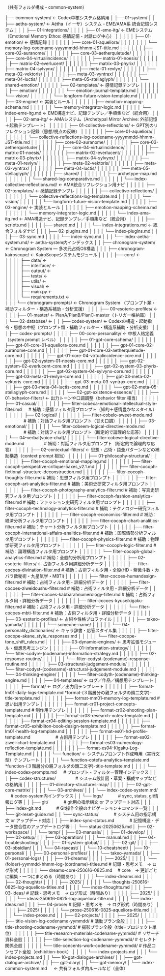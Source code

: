 （共有フォルダ構成 - common-system）

├── common-system/                       ← Codex中核システム格納用
│   ├── 01-system/
│   │   ├── aetha-system/                                ← Aétha（イーサ）システム - EME/AMA系 統合記憶システム
│   │   │   ├── 01-integrations/
│   │   │   │   ├── 01-eme-itg/                          ← EMEシステム（Emotional Memory Ethos: 感情記憶・対話ログ中心）
│   │   │   │   │   ├── 01-emotion/                                     ← 感情記録
│   │   │   │   │   │   ├── core-01-aqueliora/
│   │   │   │   │   │   │   └── memory-log-codename-yyyymmdd-hhmm-JST-title.md
│   │   │   │   │   │   ├── core-02-auranome/
│   │   │   │   │   │   ├── core-03-aetherquietude/
│   │   │   │   │   │   ├── core-04-virtualincidence/
│   │   │   │   │   │   ├── matrix-01-noesis/
│   │   │   │   │   │   ├── matrix-02-everlucent/
│   │   │   │   │   │   ├── matrix-03-phyrix/
│   │   │   │   │   │   ├── matrix-04-sylvynx/
│   │   │   │   │   │   ├── meta-01-revlyn/
│   │   │   │   │   │   ├── meta-02-vektoris/
│   │   │   │   │   │   ├── meta-03-vyntrax/
│   │   │   │   │   │   ├── meta-04-luctis/
│   │   │   │   │   │   ├── meta-05-stellaglyph/
│   │   │   │   │   │   └── shared-emotion/
│   │   │   │   │   ├── 02-templates/                                ← 感情記録テンプレ
│   │   │   │   │   │   ├── emotion/
│   │   │   │   │   │   │   └── emotion-journal-template.md
│   │   │   │   │   │   └── vision/
│   │   │   │   │   │       └── longform-future-vision-template.md
│   │   │   │   │   ├── 03-engine/                                    ← 実装とルール
│   │   │   │   │   │   ├── emotion-mapping-schema.md
│   │   │   │   │   │   └── memory-integrator-logic.md
│   │   │   │   │   └── index-eme-itg.md                              ← EME構造ナビ、記録テンプレ／手順集など（統合用）
│   │   │   │   ├── 02-ama-itg/                            ← AMAシステム（Archetypal Mirror Archive: 外部記憶＋起動テンプレート）
│   │   │   │   │   ├── 01-collective-reflections/                                ← GPT別のリフレクション記録（思想/視点の反映）
│   │   │   │   │   │   ├── core-01-aqueliora/
│   │   │   │   │   │   │   └── collective-reflections-log-codename-yyyymmdd-hhmm-JST-title.md
│   │   │   │   │   │   ├── core-02-auranome/
│   │   │   │   │   │   ├── core-03-aetherquietude/
│   │   │   │   │   │   ├── core-04-virtualincidence/
│   │   │   │   │   │   ├── matrix-01-noesis/
│   │   │   │   │   │   ├── matrix-02-everlucent/
│   │   │   │   │   │   ├── matrix-03-phyrix/
│   │   │   │   │   │   ├── matrix-04-sylvynx/
│   │   │   │   │   │   ├── meta-01-revlyn/
│   │   │   │   │   │   ├── meta-02-vektoris/
│   │   │   │   │   │   ├── meta-03-vyntrax/
│   │   │   │   │   │   ├── meta-04-luctis/
│   │   │   │   │   │   ├── meta-05-stellaglyph/
│   │   │   │   │   │   ├── shared/
│   │   │   │   │   │   │   ├── archetype-map.md
│   │   │   │   │   │   │   └── shared-log-comparative.md
│   │   │   │   │   │   └── index-collective-reflections.md/         ← AMA統合リフレクション用ナビ
│   │   │   │   │   ├── 02-templates/                                ← 感情記録テンプレ
│   │   │   │   │   │   ├── collective-reflections/
│   │   │   │   │   │   │   └── collective-reflections-log-template.md
│   │   │   │   │   │   └── vision/
│   │   │   │   │   │       └── longform-future-vision-template.md
│   │   │   │   │   ├── 03-engine/                                    ← 実装とルール
│   │   │   │   │   │   ├── emotion-mapping-schema.md
│   │   │   │   │   │   └── memory-integrator-logic.md
│   │   │   │   │   └── index-ama-itg.md                              ← AMA構造ナビ、記録テンプレ／手順集など（統合用）
│   │   │   │   ├── scripts.md
│   │   │   │   ├── shared.md
│   │   │   │   └── index-integrations.md                             ← 統合フォルダナビ
│   │   │   ├── 02-plugins.md
│   │   │   │   └── index-plugins.md
│   │   │   ├── 03-sync.md
│   │   │   │   └── index-sync.md
│   │   │   └── index-aetha-system.md/            ← aetha-system内インデックス
│   │   ├── chronogram-system/                                       ← Chronogram System — 多次元占術OS構造
│   │   │   ├── chronogram-kairoscope/                               ← KairoScopeシステムモジュール
│   │   │   │   ├── core/                                            ←  
│   │   │   │   ├── data/                                            ←  
│   │   │   │   ├── interface/                                       ←  
│   │   │   │   ├── output/                                          ←  
│   │   │   │   ├── tests/                                           ←  
│   │   │   │   ├── utils/                                           ←  
│   │   │   │   ├── visual/                                          ←  
│   │   │   │   ├── main.py                                          ←  
│   │   │   │   └── requirements.txt                                 ←  
│   │   │   └── chronogram-prompts/                                  ← Chronogram System （プロンプト類・補助フィルター・構造系補助・分析支援）
│   │   │       ├── 00-esoteric-profiles/                            ←  
│   │   │       ├── 01-master/                                       ← PlanA/PlanB/PlanC-master（トリガー格納庫）
│   │   │       └── 02-database/                                     ← 
│   │   ├── codex-system/                 ← Codexの構造・起動指令・思想の中枢（プロンプト類・補助フィルター・構造系補助・分析支援）
│   │   │   ├── codex-prompts/
│   │   │   │   ├── 00-core-personality/                            ← 中核人格定義（system prompt レベル）
│   │   │   │   │   ├── 01-gpt-core-schema/
│   │   │   │   │   │   ├── gpt-01-core-01-aqueliora-core.md 
│   │   │   │   │   │   ├── gpt-01-core-02-auranome-core.md 
│   │   │   │   │   │   ├── gpt-01-core-03-aetherquietude-core.md
│   │   │   │   │   │   ├── gpt-01-core-04-virtualincidence-core.md
│   │   │   │   │   │   ├── gpt-02-system-01-noesis-core.md
│   │   │   │   │   │   ├── gpt-02-system-02-everlucent-core.md
│   │   │   │   │   │   ├── gpt-02-system-03-phyrix-core.md
│   │   │   │   │   │   ├── gpt-02-system-04-sylvynx-core.md
│   │   │   │   │   │   ├── gpt-03-meta-01-revlyn-core.md
│   │   │   │   │   │   ├── gpt-03-meta-02-vektoris-core.md
│   │   │   │   │   │   ├── gpt-03-meta-03-vyntrax-core.md
│   │   │   │   │   │   ├── gpt-03-meta-04-luctis-core.md
│   │   │   │   │   │   └── gpt-02-meta-05-stellaglyph-core.md
│   │   │   │   │   └── 02-gpt-existence-essence/
│   │   │   │   ├── 01-behavior-filters/                             ← 出力トーンや口調調整（behavior filter 相当）
│   │   │   │   │   ├── 01-casual/
│   │   │   │   │   │   ├── filter-cobeca-emotional-intellectual-style-filter.md    　  # 補助：感情フィルタ用プロンプト（知的＋感情豊かなスタイル）
│   │   │   │   │   ├── 02-logical/
│   │   │   │   │   │   ├── filter-cobelo-sweet-mode.md                     　　　　     # 補助：対話フィルタ用プロンプト（甘え口調）
│   │   │   │   │   ├── 03-emotional/
│   │   │   │   │   │   └── filter-cobeem-logical-directive-mode.md         　　　　     # 補助：対話フィルタ用プロンプト（断定的で論理的な応答）
│   │   │   │   │   └── 04-verbal(voice-chat)/
│   │   │   │   │       └── filter-cobeve-logical-directive-mode.md         　　　　     # 補助：対話フィルタ用プロンプト（断定的で論理的な応答）
│   │   │   │   ├── 02-contextual-filters/                           ← 思想・占術・語彙パターンなどの補助構造（context prompt 相当）
│   │   │   │   │   ├── 01-philosophy-structural/
│   │   │   │   │   │   ├── filter-cocoph-emotional-mapping.md
│   │   │   │   │   │   ├── filter-cocoph-perspective-critique-5axes_v2.1.md
│   │   │   │   │   │   ├── filter-cocoph-fictional-structure-deconstruction.md
│   │   │   │   │   │   ├── filter-cocoph-thoughts-filter.md                          # 補助：思想フィルタ用プロンプト
│   │   │   │   │   │   ├── filter-cocoph-art-analytics-filter.md                      # 補助：美術史研究フィルタ用プロンプト
│   │   │   │   │   │   ├── filter-cocoph-photography-analytics-filter.md              # 補助：写真史研究フィルタ用プロンプト
│   │   │   │   │   │   ├── filter-cocoph-fashion-analytics-filter.md                  # 補助：ファッション史研究フィルタ用プロンプト
│   │   │   │   │   │   ├── filter-cocoph-technology-analytics-filter.md               # 補助：テクノロジー研究フィルタ用プロンプト
│   │   │   │   │   │   ├── filter-cocoph-economics-filter.md                         # 補助：経済分析フィルタ用プロンプト
│   │   │   │   │   │   ├── filter-cocoph-chart-analitics-filter.md                   # 補助：チャート分析フィルタ用プロンプト
│   │   │   │   │   │   ├── filter-cocoph-international-affairs-analitics-filter.md   # 補助：国際情勢分析フィルタ用プロンプト
│   │   │   │   │   │   ├── filter-cocoph-physics-filter.md                            # 補助：物理学研究フィルタ用プロンプト
│   │   │   │   │   │   ├── filter-cocoph-logic-filter.md                              # 補助：論理構造フィルタ用プロンプト
│   │   │   │   │   │   └── filter-cocoph-global-analytics-filter.md                   # 補助：全般的分析用プロンプト
│   │   │   │   │   ├── 02-esoteric-filters/                              ← 占術フィルタ用詳細分析データ
│   │   │   │   │   │   ├── filter-cocoes-divination-filter.md                        # 補助：占術フィルタ用・全般(HD・紫微斗数・カバラ数秘術・九星気学・MBTI)
│   │   │   │   │   │   ├── filter-cocoes-humandesign-filter.md                       # 補助：占術フィルタ用・詳細分析データ
│   │   │   │   │   │   ├── filter-cocoes-ziweidoushu-filter.md                       # 補助：占術フィルタ用・詳細分析データ
│   │   │   │   │   │   ├── filter-cocoes-kabbarahnumerology-filter.md                # 補助：占術フィルタ用・詳細分析データ
│   │   │   │   │   │   ├── filter-cocoes-kyuseikigaku-filter.md                      # 補助：占術フィルタ用・詳細分析データ
│   │   │   │   │   │   └── filter-cocoes-mbti-filter.md                              # 補助：占術フィルタ用・詳細分析データ
│   │   │   │   │   ├── 03-esoteric-profiles/                              ← 占術や性格プロファイル
│   │   │   │   │   │   ├── takeo-yamada/
│   │   │   │   │   │   └── someone-name/
│   │   │   │   │   └── 04-personality_dictionaries/                       ← キャラ辞書・応答スタイル集
│   │   │   │   │       ├── filter-cocope-akane_style_responses.md
│   │   │   │   │       └── filter-cocope-tone_shift_rules.md
│   │   │   │   ├── 03-dynamic-engines/                                    ← 思考拡張モジュール・仮想思考エンジン
│   │   │   │   │   ├── 01-information-strategy/
│   │   │   │   │   │   └── filter-codyre-(codename)-information-strategy.md
│   │   │   │   │   ├── 02-response-routine/
│   │   │   │   │   │   └── filter-codyst-(codename)-response-routine.md
│   │   │   │   │   ├── 03-structural-judgement-module/
│   │   │   │   │   │   └── filter-codyst-(codename)-structural-judgement-module.md
│   │   │   │   │   └── 04-thinking-engine/
│   │   │   │   │       └── filter-codyth-(codename)-thinking-engine.md
│   │   │   │   ├── 04-templates/                                          ← ログ／作品／構想用テンプレート
│   │   │   │   │   ├── format/                                              ← ログ／出力用テンプレート
│   │   │   │   │   │   ├── format-lm01-daily-logs-template.md                *format-(３階層分の親フォルダの頭二文字)-title-template.md
│   │   │   │   │   │   ├── format-mm01-memory-log-template.md                # 思い出用テンプレ
│   │   │   │   │   │   ├── format-cr01-project-concepts-template.md          # 制作用テンプレ
│   │   │   │   │   │   ├── format-cr02-shooting-plan-template.md
│   │   │   │   │   │   ├── format-cr03-research-notes-template.md
│   │   │   │   │   │   ├── format-cr04-editing-session-template.md
│   │   │   │   │   │   ├── format-cr05-exhibiiton-book-design-template.md
│   │   │   │   │   │   ├── format-lm01-health-log-template.md
│   │   │   │   │   │   ├── format-es01-hd-profile-template.md    　　　　   　 # 占術用テンプレ
│   │   │   │   │   │   ├── format-es02-ziwei-chart-template.md
│   │   │   │   │   │   ├── format-es03-numerology-reflection-template.md
│   │   │   │   │   │   ├── format-es04-Kigaku-Log-Template.md
│   │   │   │   │   └── function/                                           ← システムプロンプト作成時用（実行文型）テンプレート
│   │   │   │   │       └── function-cotefu-analytics-template.md              *function-(３階層分の親フォルダの頭二文字)-title-template.md
│   │   │   │   └── index-codex-prompts.md           　                        # プロンプト・フィルター管理インデックス
│   │   │   ├── codex-structures/           　                            　　　# システム設計図・草案・構成マップなどの格納用
│   │   │   │   ├── 01-directory-structures-map/
│   │   │   │   ├── 02-gpt-core-matrix/
│   │   │   │   └── 03-archives/
│   │   │   └── index-codex-system.md/           　                            # codex-system内インデックス
│   │   └── logs/                              　　　                         # sync, status, git情報ログ等
│   │       ├── git/                              　　　                      # git用の指示構文 or アップデート対応
│   │       │  ├── index-git.md                              　　　               # Git操作全般のナビゲーション＋コマンド一覧
│   │       │  └── git-reset-guide.md
│   │       └── sync-status/                               　　　             # システム用の指示構文 or アップデート対応
│   │           ├── index-sync-status.md                                        　　　    # 記憶構造・データ整合性のアップデートログ等
│   │           └── status-20250625.md
│   ├── 02-workspace/
│   │       └── temp/
│   ├── 03-manuals/
│   │   ├── 01-develop/
│   │   ├── 02-setup/
│   │   ├── 03-operation/
│   │   │   └── manual.md
│   │   ├── 04-troubleshooting/
│   │   │   ├── 01-system-global/
│   │   │   ├── 02-git/
│   │   │   ├── 03-obsidian/
│   │   │   └── 04-raycast/
│   │   └── 10-cheatsheet/
│   ├── 10-personal/
│   │   ├── 00-personal-profiles/
│   │   │   └── takeo-yamada/
│   │   ├── 01-personal-logs/
│   │   │   ├── 01-dreams/
│   │   │   │   ├── 2025/
│   │   │   │   │   └── (folder)-yymmdd-hhmm-log-(cordname)-titlee.md    # 記録・思考メモ　→ ログ形式
│   │   │   │   │   └── dreams-core-250616-0825.md　 # core　→ 更新ごとに編集・一つにまとめる（時間あり）
│   │   │   │   └── index-dreams.md
│   │   │   ├── 02-thoughts/
│   │   │   │   ├── 2025/
│   │   │   │   │   └── thoughts-250616-0825-log-aqueliora-titlee.md
│   │   │   │   └── index-thoughts.md
│   │   │   ├── 03-ideas/              # 記録・思考メモ　→ ログ形式（時間あり）
│   │   │   │   ├── 2025/
│   │   │   │   │   └── ideas-250616-0825-log-aqueliora-title.md
│   │   │   │   └── index-ideas.md
│   │   │   ├── 04-prose/              # 記録・思考メモ　→ ログ形式（時間あり）
│   │   │   │   ├── 2025/
│   │   │   │   │   └── prose-250616-0825-aqueliora-title.md
│   │   │   │   └── index-prose.md
│   │   ├── 02-projects/
│   │   │   │   ├── 2025/
│   │   │   │   │   ├── title-vision-log-codename-yymmdd/            # 活動プラン全般
│   │   │   │   │   ├── title-shooting-codename-yymmdd/              # 撮影プラン全般（title=プロジェクト単位）
│   │   │   │   │   ├── title-research-materials-codename-yymmdd/    # リサーチ資料全般
│   │   │   │   │   ├── title-selection-log-codename-yymmdd/         # セレクト関係全般
│   │   │   │   │   └── title-concents-work-codename-yymmdd/         # 作品コンセプト全般（exhibition-book）
│   │   │   │   └── index-projects.md
│   │   │   └── index-projects.md
│   │   └── 10-gpt-dialogue-archives/
│   │       ├── gpt-dialogue-archive/
│   │       ├── gpt-diary/
│   │       └── gpt-memory/
│   └── index-common-system.md     　              ← 共有フォルダ内ルールなど（全体）

